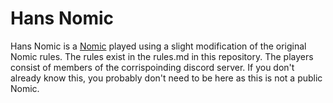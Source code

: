 # Hans Nomic
Hans Nomic is a [Nomic](https://legacy.earlham.edu/~peters/writing/nomic.htm) played using a slight modification of the original Nomic rules.
The rules exist in the rules.md in this repository.
The players consist of members of the corrispoinding discord server.
If you don't already know this, you probably don't need to be here as this is not a public Nomic.

